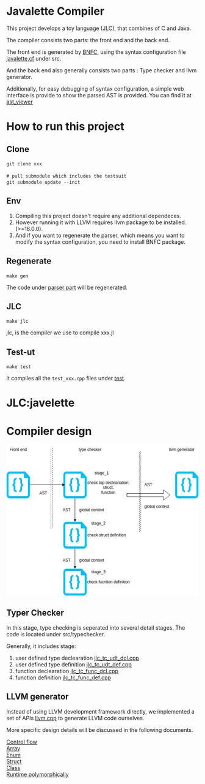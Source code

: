 # Javalette Compiler
This project develops a toy language (JLC), that combines of C and Java.

The compiler consists two parts: the front end and the back end.

The front end is generated by [BNFC](https://bnfc.digitalgrammars.com/), using the syntax configuration file [javalette.cf](./src/Javalette.cf) under src.

And the back end also generally consists two parts : Type checker and llvm generator. 

Additionally, for easy debugging of syntax configuration, a simple web interface is provide to show the parsed AST is provided. You can find it at [ast_viewer](./ast_viewer/)

# How to run this project
## Clone 
```shell 
git clone xxx

# pull submodule which includes the testsuit
git submodule update --init 
```


## Env
1. Compiling this project doesn't require any additional dependeces. 
2. However running it with LLVM requires llvm package to be installed. (>=16.0.0).
3. And if you want to regenerate the parser, which means you want to modify the syntax configuration, you need to install BNFC package. 

## Regenerate 
```shell 
make gen
```
The code under [parser part](./src/parser/) will be regenerated.   

## JLC
```shell
make jlc
```
jlc, is the compiler we use to compile xxx.jl


## Test-ut
```shell
make test
```
It compiles all the `test_xxx.cpp` files under [test](./src/test/).


# JLC:javelette

# Compiler design 
![img](./doc/type_checker.png)

## Typer Checker
In this stage, type checking is seperated into several detail stages. The code is located under src/typechecker.

Generally, it includes stage:  
1. user defined type declearation [jlc_tc_udt_dcl.cpp](./src/typechecker/jlc_tc_udt_dcl.cpp)
2. user defined type definition [jlc_tc_udt_def.cpp](./src/typechecker/jlc_tc_func_def.cpp)
3. function declearation [jlc_tc_func_dcl.cpp](./src/typechecker/jlc_tc_func_dcl.h)
4. function definition [jlc_tc_func_def.cpp](./src/typechecker/jlc_tc_func_def.cpp)

## LLVM generator
Instead of using LLVM development framework directly, we implemented a set of APIs [llvm.cpp](./src/llvm/llvm.cpp) to generate LLVM code ourselves.

More specific design details will be discussed in the following documents.

[Control flow](./doc/control_flow.md)  
[Array](./doc/array.md)  
[Enum](./doc/enum.md)  
[Struct](./doc/struct.md)  
[Class](./doc/class.md)  
[Runtime polymorphically](./doc/polymorphically.md)  